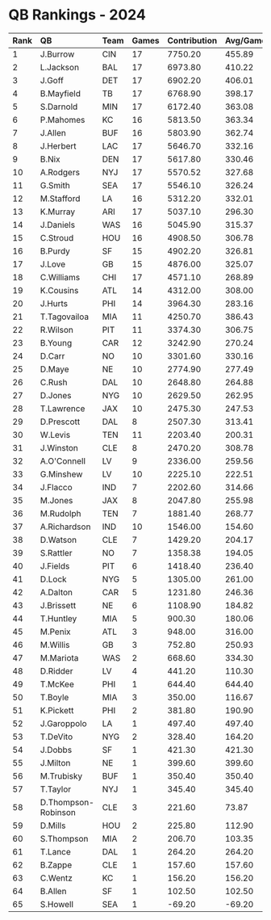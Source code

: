 # QB Rankings - 2024

| Rank | QB                  | Team | Games | Contribution | Avg/Game | Normalized |
| :----| :-------------------| :----| :-----| :------------| :--------| :----------|
| 1    | J.Burrow            | CIN  | 17    | 7750.20      | 455.89   | 90.70      |
| 2    | L.Jackson           | BAL  | 17    | 6973.80      | 410.22   | 84.83      |
| 3    | J.Goff              | DET  | 17    | 6902.20      | 406.01   | 84.29      |
| 4    | B.Mayfield          | TB   | 17    | 6768.90      | 398.17   | 83.28      |
| 5    | S.Darnold           | MIN  | 17    | 6172.40      | 363.08   | 78.77      |
| 6    | P.Mahomes           | KC   | 16    | 5813.50      | 363.34   | 75.00      |
| 7    | J.Allen             | BUF  | 16    | 5803.90      | 362.74   | 74.93      |
| 8    | J.Herbert           | LAC  | 17    | 5646.70      | 332.16   | 74.80      |
| 9    | B.Nix               | DEN  | 17    | 5617.80      | 330.46   | 74.58      |
| 10   | A.Rodgers           | NYJ  | 17    | 5570.52      | 327.68   | 74.22      |
| 11   | G.Smith             | SEA  | 17    | 5546.10      | 326.24   | 74.04      |
| 12   | M.Stafford          | LA   | 16    | 5312.20      | 332.01   | 71.30      |
| 13   | K.Murray            | ARI  | 17    | 5037.10      | 296.30   | 70.19      |
| 14   | J.Daniels           | WAS  | 16    | 5045.90      | 315.37   | 69.34      |
| 15   | C.Stroud            | HOU  | 16    | 4908.50      | 306.78   | 68.33      |
| 16   | B.Purdy             | SF   | 15    | 4902.20      | 326.81   | 67.36      |
| 17   | J.Love              | GB   | 15    | 4876.00      | 325.07   | 67.17      |
| 18   | C.Williams          | CHI  | 17    | 4571.10      | 268.89   | 66.66      |
| 19   | K.Cousins           | ATL  | 14    | 4312.00      | 308.00   | 62.27      |
| 20   | J.Hurts             | PHI  | 14    | 3964.30      | 283.16   | 59.84      |
| 21   | T.Tagovailoa        | MIA  | 11    | 4250.70      | 386.43   | 59.10      |
| 22   | R.Wilson            | PIT  | 11    | 3374.30      | 306.75   | 53.54      |
| 23   | B.Young             | CAR  | 12    | 3242.90      | 270.24   | 53.43      |
| 24   | D.Carr              | NO   | 10    | 3301.60      | 330.16   | 52.29      |
| 25   | D.Maye              | NE   | 10    | 2774.90      | 277.49   | 49.07      |
| 26   | C.Rush              | DAL  | 10    | 2648.80      | 264.88   | 48.30      |
| 27   | D.Jones             | NYG  | 10    | 2629.50      | 262.95   | 48.18      |
| 28   | T.Lawrence          | JAX  | 10    | 2475.30      | 247.53   | 47.24      |
| 29   | D.Prescott          | DAL  | 8     | 2507.30      | 313.41   | 46.12      |
| 30   | W.Levis             | TEN  | 11    | 2203.40      | 200.31   | 46.10      |
| 31   | J.Winston           | CLE  | 8     | 2470.20      | 308.78   | 45.92      |
| 32   | A.O'Connell         | LV   | 9     | 2336.00      | 259.56   | 45.80      |
| 33   | G.Minshew           | LV   | 10    | 2225.10      | 222.51   | 45.71      |
| 34   | J.Flacco            | IND  | 7     | 2202.60      | 314.66   | 43.78      |
| 35   | M.Jones             | JAX  | 8     | 2047.80      | 255.98   | 43.55      |
| 36   | M.Rudolph           | TEN  | 7     | 1881.40      | 268.77   | 42.08      |
| 37   | A.Richardson        | IND  | 10    | 1546.00      | 154.60   | 41.55      |
| 38   | D.Watson            | CLE  | 7     | 1429.20      | 204.17   | 39.68      |
| 39   | S.Rattler           | NO   | 7     | 1358.38      | 194.05   | 39.30      |
| 40   | J.Fields            | PIT  | 6     | 1418.40      | 236.40   | 39.17      |
| 41   | D.Lock              | NYG  | 5     | 1305.00      | 261.00   | 38.15      |
| 42   | A.Dalton            | CAR  | 5     | 1231.80      | 246.36   | 37.81      |
| 43   | J.Brissett          | NE   | 6     | 1108.90      | 184.82   | 37.63      |
| 44   | T.Huntley           | MIA  | 5     | 900.30       | 180.06   | 36.27      |
| 45   | M.Penix             | ATL  | 3     | 948.00       | 316.00   | 35.68      |
| 46   | M.Willis            | GB   | 3     | 752.80       | 250.93   | 34.94      |
| 47   | M.Mariota           | WAS  | 2     | 668.60       | 334.30   | 34.25      |
| 48   | D.Ridder            | LV   | 4     | 441.20       | 110.30   | 33.97      |
| 49   | T.McKee             | PHI  | 1     | 644.40       | 644.40   | 33.67      |
| 50   | T.Boyle             | MIA  | 3     | 350.00       | 116.67   | 33.42      |
| 51   | K.Pickett           | PHI  | 2     | 381.80       | 190.90   | 33.33      |
| 52   | J.Garoppolo         | LA   | 1     | 497.40       | 497.40   | 33.31      |
| 53   | T.DeVito            | NYG  | 2     | 328.40       | 164.20   | 33.16      |
| 54   | J.Dobbs             | SF   | 1     | 421.30       | 421.30   | 33.13      |
| 55   | J.Milton            | NE   | 1     | 399.60       | 399.60   | 33.07      |
| 56   | M.Trubisky          | BUF  | 1     | 350.40       | 350.40   | 32.95      |
| 57   | T.Taylor            | NYJ  | 1     | 345.40       | 345.40   | 32.94      |
| 58   | D.Thompson-Robinson | CLE  | 3     | 221.60       | 73.87    | 32.94      |
| 59   | D.Mills             | HOU  | 2     | 225.80       | 112.90   | 32.83      |
| 60   | S.Thompson          | MIA  | 2     | 206.70       | 103.35   | 32.76      |
| 61   | T.Lance             | DAL  | 1     | 264.20       | 264.20   | 32.74      |
| 62   | B.Zappe             | CLE  | 1     | 157.60       | 157.60   | 32.48      |
| 63   | C.Wentz             | KC   | 1     | 156.20       | 156.20   | 32.48      |
| 64   | B.Allen             | SF   | 1     | 102.50       | 102.50   | 32.35      |
| 65   | S.Howell            | SEA  | 1     | -69.20       | -69.20   | 31.93      |

